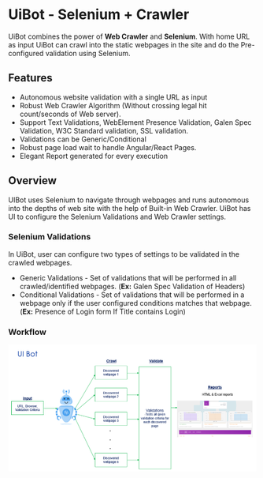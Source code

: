 # UiBot - Selenium + Crawler

UiBot combines the power of **Web Crawler** and **Selenium**. With home URL as input UiBot can crawl into the static webpages in the site and do the Pre-configured validation using Selenium.

## Features

 - Autonomous website validation with a single URL as input
 - Robust Web Crawler Algorithm (Without crossing legal hit count/seconds of Web server).
 -  Support Text Validations, WebElement Presence Validation, Galen Spec Validation, W3C Standard validation, SSL validation.  
 - Validations can be Generic/Conditional
 - Robust page load wait to handle Angular/React Pages.
 - Elegant Report generated for every execution

## Overview

 UIBot uses Selenium to navigate through webpages and runs autonomous into the depths of web site with the help of Built-in Web Crawler. UiBot has UI to configure the Selenium Validations and Web Crawler settings.
### Selenium Validations
In UiBot, user can configure two types of settings to be validated in the crawled webpages.

 - Generic Validations - Set of validations that will be performed in all crawled/identified webpages. (**Ex:** Galen Spec Validation of Headers)
 - Conditional Validations - Set of validations that will be performed in a webpage only if the user configured conditions matches that webpage. (**Ex:** Presence of Login form If Title contains Login)

### Workflow

![UIBotFlow](https://github.com/rsangeethk/uibot/blob/master/images/UIBot-Flow.PNG)
